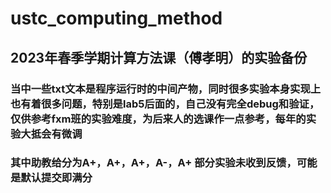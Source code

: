 # ustc_computing_method

## 2023年春季学期计算方法课（傅孝明）的实验备份

### 当中一些txt文本是程序运行时的中间产物，同时很多实验本身实现上也有着很多问题，特别是lab5后面的，自己没有完全debug和验证，仅供参考fxm班的实验难度，为后来人的选课作一点参考，每年的实验大抵会有微调

### 其中助教给分为A+，A+，A+，A-，A+ 部分实验未收到反馈，可能是默认提交即满分
